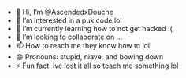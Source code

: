 - 👋 Hi, I’m @AscendedxDouche
- 👀 I’m interested in a puk code lol
- 🌱 I’m currently learning how to not get hacked :(
- 💞️ I’m looking to collaborate on ...
- 📫 How to reach me they know how to lol
- 😄 Pronouns: stupid, niave, and bowing down
- ⚡ Fun fact: ive lost it all so teach me something lol

<!---
AscendedxDouche/AscendedxDouche is a ✨ special ✨ repository because its `README.md` (this file) appears on your GitHub profile.
You can click the Preview link to take a look at your changes.
--->

